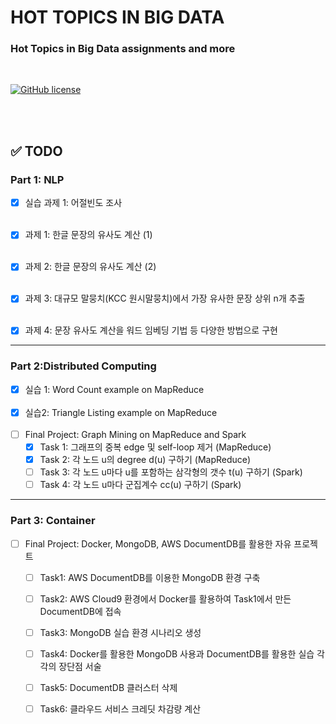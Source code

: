 # HOT TOPICS IN BIG DATA

### Hot Topics in Big Data assignments and more

<br>

[![GitHub license](https://img.shields.io/badge/license-GPL-blue)](https://github.com/joshua-dev/bigdata/blob/master/LICENSE)

<br>​

## :white_check_mark: TODO

### Part 1: NLP

- [x] 실습 과제 1: 어절빈도 조사
  <br><br>
  
- [x] 과제 1: 한글 문장의 유사도 계산 (1)
  <br><br>
  
- [x] 과제 2: 한글 문장의 유사도 계산 (2)
  <br><br>
  
- [x] 과제 3: 대규모 말뭉치(KCC 원시말뭉치)에서 가장 유사한 문장 상위 n개 추출
  <br><br>
  
- [x] 과제 4: 문장 유사도 계산을 워드 임베딩 기법 등 다양한 방법으로 구현

<hr />

### Part 2:Distributed Computing

- [x] 실습 1: Word Count example on MapReduce
  <br><br>
- [x] 실습2: Triangle Listing example on MapReduce
  <br><br>
- [ ] Final Project: Graph Mining on MapReduce and Spark
  - [x] Task 1: 그래프의 중복 edge 및 self-loop 제거 (MapReduce)
  - [x] Task 2: 각 노드 u의 degree d(u) 구하기 (MapReduce)
  - [ ] Task 3: 각 노드 u마다 u를 포함하는 삼각형의 갯수 t(u) 구하기 (Spark)
  - [ ] Task 4: 각 노드 u마다 군집계수 cc(u) 구하기 (Spark)

<hr />

### Part 3: Container

- [ ] Final Project: Docker, MongoDB, AWS DocumentDB를 활용한 자유 프로젝트
  - [ ] Task1: AWS DocumentDB를 이용한 MongoDB 환경 구축
  - [ ] Task2: AWS Cloud9 환경에서 Docker를 활용하여 Task1에서 만든 DocumentDB에 접속
  - [ ] Task3: MongoDB 실습 환경 시나리오 생성
  - [ ] Task4: Docker를 활용한 MongoDB 사용과 DocumentDB를 활용한 실습 각각의 장단점 서술
  - [ ] Task5: DocumentDB 클러스터 삭제
  - [ ] Task6: 클라우드 서비스 크레딧 차감량 계산

